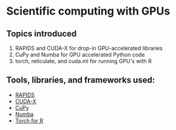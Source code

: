 # Scientific computing with GPUs

## Topics introduced

1. RAPIDS and CUDA-X for drop-in GPU-accelerated libraries
2. CuPy and Numba for GPU accelerated Python code
3. torch, reticulate, and cuda.ml for running GPU's with R

## Tools, libraries, and frameworks used:

* [RAPIDS](https://rapids.ai/)
* [CUDA-X](https://developer.nvidia.com/gpu-accelerated-libraries)
* [CuPy](https://cupy.dev/)
* [Numba](https://numba.readthedocs.io/en/stable/)
* [Torch for R](https://torch.mlverse.org/)
